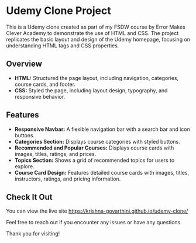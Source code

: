 # Udemy Clone Project

This is a Udemy clone created as part of my FSDW course by Error Makes Clever Academy to demonstrate the use of HTML and CSS. The project replicates the basic layout and design of the Udemy homepage, focusing on understanding HTML tags and CSS properties.

## Overview

- **HTML:** Structured the page layout, including navigation, categories, course cards, and footer.
- **CSS:** Styled the page, including layout design, typography, and responsive behavior.

## Features

- **Responsive Navbar:** A flexible navigation bar with a search bar and icon buttons.
- **Categories Section:** Displays course categories with styled buttons.
- **Recommended and Popular Courses:** Displays course cards with images, titles, ratings, and prices.
- **Topics Section:** Shows a grid of recommended topics for users to explore.
- **Course Card Design:** Features detailed course cards with images, titles, instructors, ratings, and pricing information.

## Check It Out

You can view the live site  https://krishna-govarthini.github.io/udemy-clone/

Feel free to reach out if you encounter any issues or have any questions.

Thank you for visiting!

